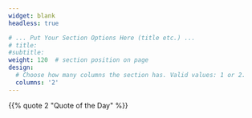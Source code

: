 ```yaml
---
widget: blank
headless: true

# ... Put Your Section Options Here (title etc.) ...
# title:
#subtitle:
weight: 120  # section position on page
design:
  # Choose how many columns the section has. Valid values: 1 or 2.
  columns: '2'
---
```

{{% quote 2 "Quote of the Day" %}}
